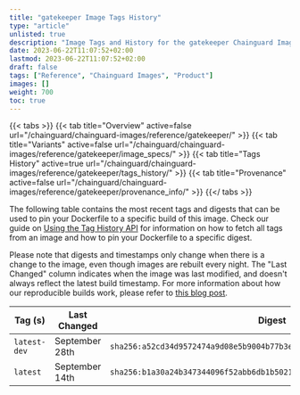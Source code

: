```yaml
---
title: "gatekeeper Image Tags History"
type: "article"
unlisted: true
description: "Image Tags and History for the gatekeeper Chainguard Image"
date: 2023-06-22T11:07:52+02:00
lastmod: 2023-06-22T11:07:52+02:00
draft: false
tags: ["Reference", "Chainguard Images", "Product"]
images: []
weight: 700
toc: true
---
```


{{< tabs >}}
{{< tab title="Overview" active=false url="/chainguard/chainguard-images/reference/gatekeeper/" >}}
{{< tab title="Variants" active=false url="/chainguard/chainguard-images/reference/gatekeeper/image_specs/" >}}
{{< tab title="Tags History" active=true url="/chainguard/chainguard-images/reference/gatekeeper/tags_history/" >}}
{{< tab title="Provenance" active=false url="/chainguard/chainguard-images/reference/gatekeeper/provenance_info/" >}}
{{</ tabs >}}

The following table contains the most recent tags and digests that can be used to pin your Dockerfile to a specific build of this image. Check our guide on [Using the Tag History API](/chainguard/chainguard-images/using-the-tag-history-api/) for information on how to fetch all tags from an image and how to pin your Dockerfile to a specific digest.

Please note that digests and timestamps only change when there is a change to the image, even though images are rebuilt every night. The "Last Changed" column indicates when the image was last modified, and doesn't always reflect the latest build timestamp. For more information about how our reproducible builds work, please refer to [this blog post](https://www.chainguard.dev/unchained/reproducing-chainguards-reproducible-image-builds).

| Tag (s)       | Last Changed   | Digest                                                                    |
|---------------|----------------|---------------------------------------------------------------------------|
|  `latest-dev` | September 28th | `sha256:a52cd34d9572474a9d08e5b9004b77b3ef4ddeaacc416af263b478b3f2da0c79` |
|  `latest`     | September 14th | `sha256:b1a30a24b347344096f52abb6db1b50215ce6e6c0f3255fab6668010579ca0d3` |


